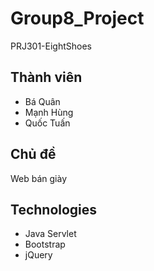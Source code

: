 # Group8_Project
PRJ301-EightShoes


## Thành viên
- Bá Quân
- Mạnh Hùng 
- Quốc Tuấn

## Chủ đề
Web bán giày

## Technologies
- Java Servlet
- Bootstrap
- jQuery
